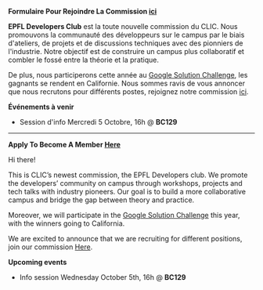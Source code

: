 **Formulaire Pour Rejoindre La Commission [ici](https://forms.gle/a7rcCrJnBUX8vemZ6)**

**EPFL Developers Club** est la toute nouvelle commission du CLIC. Nous promouvons la communauté des développeurs sur le campus par le biais d'ateliers, de projets et de discussions techniques avec des pionniers de l'industrie. Notre objectif est de construire un campus plus collaboratif et combler le fossé entre la théorie et la pratique.  

De plus, nous participerons cette année au [Google Solution Challenge](https://developers.google.com/community/gdsc-solution-challenge), les gagnants se rendent en Californie.  Nous sommes ravis de vous annoncer que nous recrutons pour différents postes, rejoignez notre commission [ici](https://forms.gle/a7rcCrJnBUX8vemZ6). 

**Événements à venir**

- Session d'info Mercredi 5 Octobre, 16h @ **BC129**

---

**Apply To Become A Member [Here](https://forms.gle/a7rcCrJnBUX8vemZ6)**

Hi there! 

This is CLIC’s newest commission, the EPFL Developers club. We promote the developers’ community on campus through workshops, projects and tech talks with industry pioneers. Our goal is to build a more collaborative campus and bridge the gap between theory and practice.

Moreover, we will participate in the [Google Solution Challenge](https://developers.google.com/community/gdsc-solution-challenge) this year, with the winners going to California. 

We are excited to announce that we are recruiting for different positions, join our commission [Here](https://forms.gle/a7rcCrJnBUX8vemZ6). 

**Upcoming events**

- Info session Wednesday October 5th, 16h @ **BC129**
